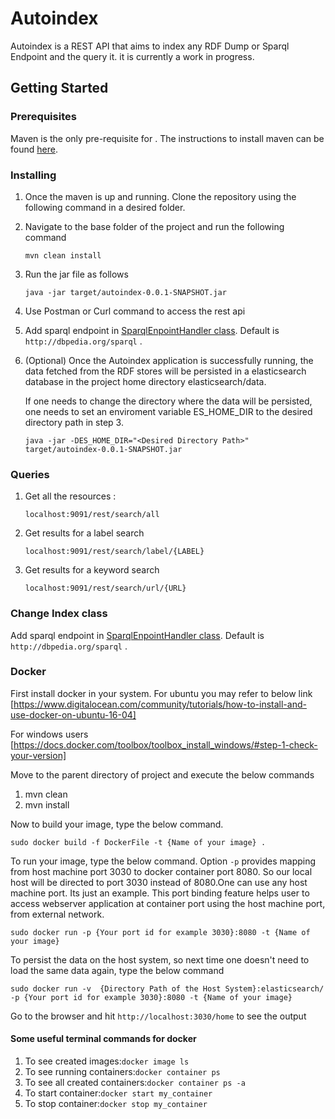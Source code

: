 # Autoindex
Autoindex is a REST API that aims to index any RDF Dump or Sparql Endpoint and the query it. it is currently a work in progress.

## Getting Started

### Prerequisites

Maven is the only pre-requisite for  . The instructions to install maven can be found [here](https://maven.apache.org/guides/getting-started/maven-in-five-minutes.html).

### Installing

1. Once the maven is up and running. Clone the repository using the following command in a desired folder.
2. Navigate to the base folder of the project and run the following command
    
    `mvn clean install` 

3. Run the jar file as follows 

   `java -jar target/autoindex-0.0.1-SNAPSHOT.jar`

4. Use Postman or Curl command to access the rest api 

5. Add sparql endpoint in [SparqlEnpointHandler class](https://github.com/dice-group/autoindex/blob/master/src/main/java/org/aksw/simba/autoindex/input/SparqlEndpointHandler.java#L20). Default is `http://dbpedia.org/sparql` .

6. (Optional) Once the Autoindex application is successfully running, the data fetched from the RDF stores will be persisted in a elasticsearch database in the project home directory elasticsearch/data.

   If one needs to change the directory where the data will be persisted, one needs to set an enviroment variable ES_HOME_DIR to the desired directory path in step 3.

   `java -jar -DES_HOME_DIR="<Desired Directory Path>" target/autoindex-0.0.1-SNAPSHOT.jar`

### Queries
1. Get all the resources :

   `localhost:9091/rest/search/all`

2. Get results for a label search

    `localhost:9091/rest/search/label/{LABEL}`

3. Get results for a keyword search

    `localhost:9091/rest/search/url/{URL}`
    
### Change Index class
Add sparql endpoint in [SparqlEnpointHandler class](https://github.com/dice-group/autoindex/blob/master/src/main/java/org/aksw/simba/autoindex/input/SparqlEndpointHandler.java#L20). Default is `http://dbpedia.org/sparql` .

### Docker
First install docker in your system. For ubuntu you may refer to below link 
[https://www.digitalocean.com/community/tutorials/how-to-install-and-use-docker-on-ubuntu-16-04]

For windows users
[https://docs.docker.com/toolbox/toolbox_install_windows/#step-1-check-your-version]

Move to the parent directory of project and execute the below commands 
1. mvn clean
2. mvn install

Now to build your image, type the below command.
```
sudo docker build -f DockerFile -t {Name of your image} .
```
To run your image, type the below command. Option ```-p``` provides mapping from host machine port 3030 to docker container port 8080. So our local host will be directed to port 3030 instead of 8080.One can use any host machine port. Its just an example.
This port binding feature helps user to access webserver application at container port using the host machine port,
from external network.
```
sudo docker run -p {Your port id for example 3030}:8080 -t {Name of your image}
```
To persist the data on the host system, so next time one doesn't need to load the same data again, type the below command
```
sudo docker run -v  {Directory Path of the Host System}:elasticsearch/ -p {Your port id for example 3030}:8080 -t {Name of your image}
```
Go to the browser and hit `http://localhost:3030/home` to see the output

#### Some useful terminal commands for docker
1. To see created images:`docker image ls`
2. To see running containers:`docker container ps`
3. To see all created containers:`docker container ps -a`
4. To start container:`docker start my_container`
5. To stop container:`docker stop my_container`
